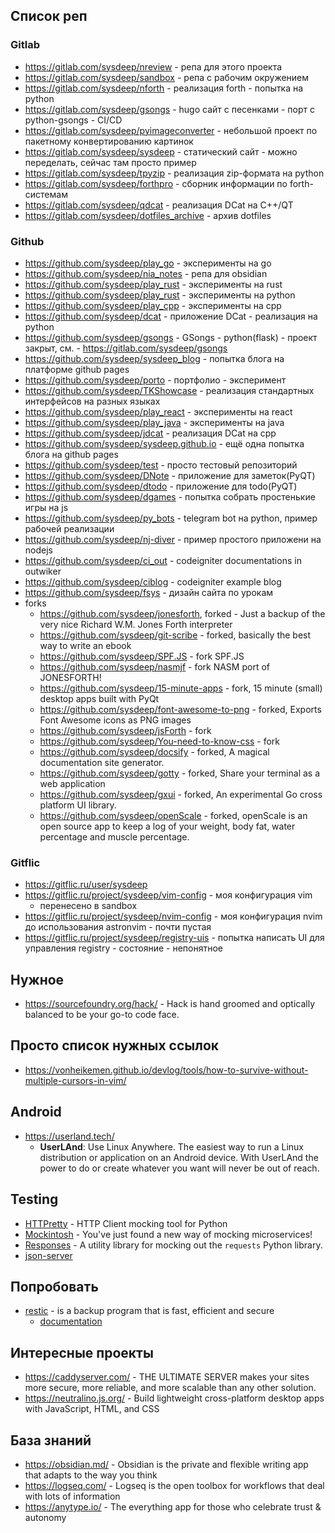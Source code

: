 ## Список реп

### Gitlab

- https://gitlab.com/sysdeep/nreview - репа для этого проекта
- https://gitlab.com/sysdeep/sandbox - репа с рабочим окружением
- https://gitlab.com/sysdeep/nforth - реализация forth - попытка на python
- https://gitlab.com/sysdeep/gsongs - hugo сайт с песенками - порт с python-gsongs - CI/CD
- https://gitlab.com/sysdeep/pyimageconverter - небольшой проект по пакетному конвертированию картинок
- https://gitlab.com/sysdeep/sysdeep - статический сайт - можно переделать, сейчас там просто пример
- https://gitlab.com/sysdeep/tpyzip - реализация zip-формата на python
- https://gitlab.com/sysdeep/forthpro - сборник информации по forth-системам
- https://gitlab.com/sysdeep/qdcat - реализация DCat на C++/QT
- https://gitlab.com/sysdeep/dotfiles_archive - архив dotfiles

### Github

- https://github.com/sysdeep/play_go - эксперименты на go
- https://github.com/sysdeep/nia_notes - репа для obsidian
- https://github.com/sysdeep/play_rust - эксперименты на rust
- https://github.com/sysdeep/play_rust - эксперименты на python
- https://github.com/sysdeep/play_cpp - эксперименты на cpp
- https://github.com/sysdeep/dcat - приложение DCat - реализация на python
- https://github.com/sysdeep/gsongs - GSongs - python(flask) - проект закрыт, см. - https://gitlab.com/sysdeep/gsongs
- https://github.com/sysdeep/sysdeep_blog - попытка блога на платформе github pages
- https://github.com/sysdeep/porto - портфолио - эксперимент
- https://github.com/sysdeep/TKShowcase - реализация стандартных интерфейсов на разных языках
- https://github.com/sysdeep/play_react - эксперименты на react
- https://github.com/sysdeep/play_java - эксперименты на java
- https://github.com/sysdeep/jdcat - реализация DCat на cpp
- https://github.com/sysdeep/sysdeep.github.io - ещё одна попытка блога на github pages
- https://github.com/sysdeep/test - просто тестовый репозиторий
- https://github.com/sysdeep/DNote - приложение для заметок(PyQT)
- https://github.com/sysdeep/dtodo - приложение для todo(PyQT)
- https://github.com/sysdeep/dgames - попытка собрать простенькие игры на js
- https://github.com/sysdeep/py_bots - telegram bot на python, пример рабочей реализации
- https://github.com/sysdeep/nj-diver - пример простого приложени на nodejs
- https://github.com/sysdeep/ci_out - codeigniter documentations in outwiker
- https://github.com/sysdeep/ciblog - codeigniter example blog
- https://github.com/sysdeep/fsys - дизайн сайта по урокам
- forks
  - https://github.com/sysdeep/jonesforth, forked - Just a backup of the very nice Richard W.M. Jones Forth interpreter
  - https://github.com/sysdeep/git-scribe - forked, basically the best way to write an ebook
  - https://github.com/sysdeep/SPF.JS - fork SPF.JS
  - https://github.com/sysdeep/nasmjf - fork NASM port of JONESFORTH!
  - https://github.com/sysdeep/15-minute-apps - fork, 15 minute (small) desktop apps built with PyQt
  - https://github.com/sysdeep/font-awesome-to-png - forked, Exports Font Awesome icons as PNG images
  - https://github.com/sysdeep/jsForth - fork
  - https://github.com/sysdeep/You-need-to-know-css - fork
  - https://github.com/sysdeep/docsify - forked, A magical documentation site generator.
  - https://github.com/sysdeep/gotty - forked, Share your terminal as a web application
  - https://github.com/sysdeep/gxui - forked, An experimental Go cross platform UI library.
  - https://github.com/sysdeep/openScale - forked, openScale is an open source app to keep a log of your weight, body fat, water percentage and muscle percentage.

### Gitflic

- https://gitflic.ru/user/sysdeep
- https://gitflic.ru/project/sysdeep/vim-config - моя конфигурация vim
  - перенесено в sandbox
- https://gitflic.ru/project/sysdeep/nvim-config - моя конфигурация nvim до использования astronvim - почти пустая
- https://gitflic.ru/project/sysdeep/registry-uis - попытка написать UI для управления registry - состояние - непонятное

## Нужное

- https://sourcefoundry.org/hack/ - Hack is hand groomed and optically balanced to be your go-to code face.

## Просто список нужных ссылок

- https://vonheikemen.github.io/devlog/tools/how-to-survive-without-multiple-cursors-in-vim/

## Android

- https://userland.tech/
  - **UserLAnd**: Use Linux Anywhere. The easiest way to run a Linux distribution or application on an Android device. With UserLAnd the power to do or create whatever you want will never be out of reach.

## Testing

- [HTTPretty](https://github.com/gabrielfalcao/HTTPretty) - HTTP Client mocking tool for Python
- [Mockintosh](https://github.com/up9inc/mockintosh) - You've just found a new way of mocking microservices!
- [Responses](https://github.com/getsentry/responses) - A utility library for mocking out the `requests` Python library.
- [json-server](https://github.com/typicode/json-server)

## Попробовать

- [restic](https://github.com/restic/restic) - is a backup program that is fast, efficient and secure
  - [documentation](https://restic.readthedocs.io/en/latest)

## Интересные проекты

- https://caddyserver.com/ - THE ULTIMATE SERVER makes your sites more secure, more reliable, and more scalable than any other solution.
- https://neutralino.js.org/ - Build lightweight cross-platform desktop apps with JavaScript, HTML, and CSS

## База знаний

- https://obsidian.md/ - Obsidian is the private and flexible writing app that adapts to the way you think
- https://logseq.com/ - Logseq is the open toolbox for workflows that deal with lots of information
- https://anytype.io/ - The everything app for those who celebrate trust & autonomy
